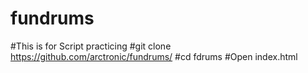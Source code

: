 # fundrums
#This is for Script practicing 
#git clone https://github.com/arctronic/fundrums/
#cd fdrums
#Open index.html
